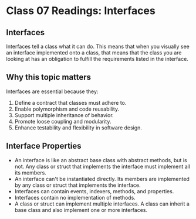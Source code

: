 # Class 07 Readings: Interfaces

## Interfaces

Interfaces tell a class what it can do. This means that when you visually see an interface implemented onto a class, that means that the class you are looking at has an obligation to fulfill the requirements listed in the interface.

## Why this topic matters

Interfaces are essential because they:

1. Define a contract that classes must adhere to.
2. Enable polymorphism and code reusability.
3. Support multiple inheritance of behavior.
4. Promote loose coupling and modularity.
5. Enhance testability and flexibility in software design.

## Interface Properties

- An interface is like an abstract base class with abstract methods, but is not. Any class or struct that implements the interface must implement all its members.
- An interface can't be instantiated directly. Its members are implemented by any class or struct that implements the interface.
- Interfaces can contain events, indexers, methods, and properties.
- Interfaces contain no implementation of methods.
- A class or struct can implement multiple interfaces. A class can inherit a base class and also implement one or more interfaces.
